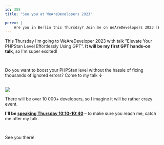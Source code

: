 ```yaml
---
id: 388
title: "See you at WeAreDevelopers 2023"

perex: |
    Are you in Berlin this Thursday? Join me on WeAreDevelopers 2023 [World Congress](https://www.wearedevelopers.com/world-congress) and let's talk about GPT and future of automated fixes.
---
```


This Thursday I'm going to WeAreDeveloper 2023 with talk "Elevate Your PHPStan Level Effortlessly Using GPT". **It will be my first GPT hands-on talk**, so I'm super excited!

<br>

Do you want to boost your PHPStan level without the hassle of fixing thousands of ignored errors? Come to my talk ↓

<br>

<img src="https://img.swapcard.com/?u=https%3A%2F%2Fcdn-api.swapcard.com%2Fpublic%2Fimages%2F295cf3c8965f4ffc9d2c10cfa9898ec4.jpeg&q=0.8&m=fit&h=720" class="img-thumbnail">

<br>

There will be over 10 000+ developers, so I imagine it will be rather crazy event.

**I'll be [speaking Thursday 10:10-10:40](https://worldcongress.app.swapcard.com/event/wearedevelopers-world-congress-2023/planning/UGxhbm5pbmdfMTQyMDEyMQ==)** &ndash; to make sure you reach me, catch me after my talk.

<br>

See you there!
